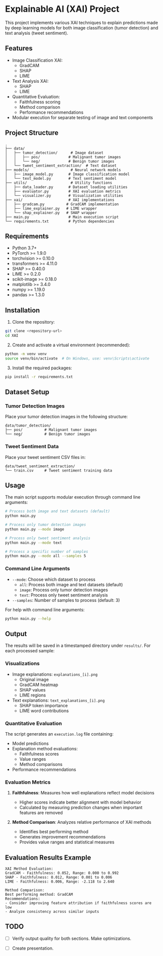 # Explainable AI (XAI) Project

This project implements various XAI techniques to explain predictions made by deep learning models for both image classification (tumor detection) and text analysis (tweet sentiment).

## Features

- Image Classification XAI:
  - GradCAM
  - SHAP
  - LIME
- Text Analysis XAI:
  - SHAP
  - LIME
- Quantitative Evaluation:
  - Faithfulness scoring
  - Method comparison
  - Performance recommendations
- Modular execution for separate testing of image and text components

## Project Structure

```
.
├── data/
│   ├── tumor_detection/      # Image dataset
│   │   ├── pos/             # Malignant tumor images
│   │   └── neg/             # Benign tumor images
│   └── tweet_sentiment_extraction/  # Text dataset
├── models/                   # Neural network models
│   ├── image_model.py       # Image classification model
│   └── text_model.py        # Text sentiment model
├── utils/                    # Utility functions
│   ├── data_loader.py       # Dataset loading utilities
│   ├── evaluator.py         # XAI evaluation metrics
│   └── visualizer.py        # Visualization utilities
├── xai/                     # XAI implementations
│   ├── gradcam.py          # GradCAM implementation
│   ├── lime_explainer.py   # LIME wrapper
│   └── shap_explainer.py   # SHAP wrapper
├── main.py                  # Main execution script
└── requirements.txt         # Python dependencies
```

## Requirements

- Python 3.7+
- PyTorch >= 1.9.0
- torchvision >= 0.10.0
- transformers >= 4.11.0
- SHAP >= 0.40.0
- LIME >= 0.2.0
- scikit-image >= 0.18.0
- matplotlib >= 3.4.0
- numpy >= 1.19.0
- pandas >= 1.3.0

## Installation

1. Clone the repository:
```bash
git clone <repository-url>
cd XAI
```

2. Create and activate a virtual environment (recommended):
```bash
python -m venv venv
source venv/bin/activate  # On Windows, use: venv\Scripts\activate
```

3. Install the required packages:
```bash
pip install -r requirements.txt
```

## Dataset Setup

### Tumor Detection Images
Place your tumor detection images in the following structure:
```
data/tumor_detection/
├── pos/          # Malignant tumor images
└── neg/          # Benign tumor images
```

### Tweet Sentiment Data
Place your tweet sentiment CSV files in:
```
data/tweet_sentiment_extraction/
└── train.csv     # Tweet sentiment training data
```

## Usage

The main script supports modular execution through command line arguments:

```bash
# Process both image and text datasets (default)
python main.py

# Process only tumor detection images
python main.py --mode image

# Process only tweet sentiment analysis
python main.py --mode text

# Process a specific number of samples
python main.py --mode all --samples 5
```

### Command Line Arguments

- `--mode`: Choose which dataset to process
  - `all`: Process both image and text datasets (default)
  - `image`: Process only tumor detection images
  - `text`: Process only tweet sentiment analysis
- `--samples`: Number of samples to process (default: 3)

For help with command line arguments:
```bash
python main.py --help
```

## Output

The results will be saved in a timestamped directory under `results/`. For each processed sample:

### Visualizations
- Image explanations: `explanations_[i].png`
  - Original image
  - GradCAM heatmap
  - SHAP values
  - LIME regions
- Text explanations: `text_explanations_[i].png`
  - SHAP token importance
  - LIME word contributions

### Quantitative Evaluation
The script generates an `execution.log` file containing:
- Model predictions
- Explanation method evaluations:
  - Faithfulness scores
  - Value ranges
  - Method comparisons
- Performance recommendations

### Evaluation Metrics

1. **Faithfulness**: Measures how well explanations reflect model decisions
   - Higher scores indicate better alignment with model behavior
   - Calculated by measuring prediction changes when important features are removed

2. **Method Comparison**: Analyzes relative performance of XAI methods
   - Identifies best performing method
   - Generates improvement recommendations
   - Provides value ranges and statistical measures

## Evaluation Results Example

```
XAI Method Evaluation:
GradCAM - Faithfulness: 0.052, Range: 0.000 to 0.992
SHAP - Faithfulness: 0.012, Range: 0.001 to 0.006
LIME - Faithfulness: 0.006, Range: -2.118 to 2.640

Method Comparison:
Best performing method: GradCAM
Recommendations:
- Consider improving feature attribution if faithfulness scores are low
- Analyze consistency across similar inputs
```

## TODO


- [ ] Verify output quality for both sections. Make optimizations. 

- [ ] Create presentation.
